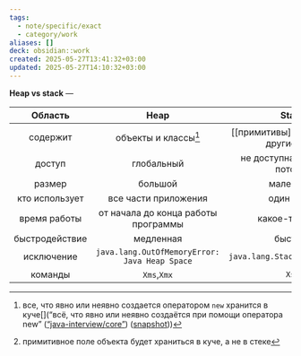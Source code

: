 ```yaml
---
tags:
  - note/specific/exact
  - category/work
aliases: []
deck: obsidian::work
created: 2025-05-27T13:41:32+03:00
updated: 2025-05-27T14:10:32+03:00
---
```


**Heap vs stack**
—

|    Область     |                     Heap                      |                   Stack                   |     |
| :------------: | :-------------------------------------------: | :---------------------------------------: | --- |
|    содержит    |             объекты и классы[^1]              | [[примитивы]][^2] и ссылки на другие типы |     |
|     доступ     |                  глобальный                   |      не доступна для других потоков       |     |
|     размер     |                    большой                    |                 маленький                 |     |
| кто использует |             все части приложения              |                один поток                 |     |
|  время работы  |      от начала до конца работы программы      |              какое-то время               |     |
| быстродействие |                   медленная                   |                  быстрая                  |     |
|   исключение   | `java.lang.OutOfMemoryError: Java Heap Space` |      `java.lang.StackOverflowError`       |     |
|    команды     |                  `Xms`,`Xmx`                  |                   `Xss`                   |     |

[^1]: все, что явно или неявно создается оператором `new` хранится в куче[](“всё, что явно или неявно создаётся при помощи оператора new” ([“java-interview/core”](zotero://select/library/items/T3X9ZD57)) ([snapshot](zotero://open-pdf/library/items/2GAN5TQF?sel=p%3Anth-child(188)&annotation=34ICCPM7)))
[^2]: примитивное поле объекта будет храниться в куче, а не в стеке
